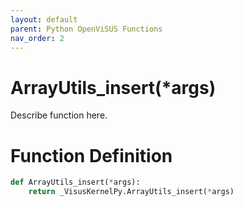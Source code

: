 ```yaml
---
layout: default
parent: Python OpenViSUS Functions
nav_order: 2
---
```


# ArrayUtils_insert(*args)

Describe function here.

# Function Definition

```python
def ArrayUtils_insert(*args):
    return _VisusKernelPy.ArrayUtils_insert(*args)

```